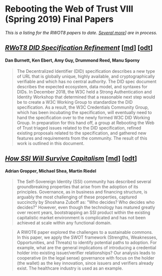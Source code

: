 # Rebooting the Web of Trust VIII (Spring 2019) Final Papers

_This is a listing for the RWOT8 papers to date. [Several more](../draft-documents/README.md)] are in process._

## [*RWoT8 DID Specification Refinement*](did-spec-refinement.pdf) [[md](did-spec-refinement.md)] [[odt](did-spec-refinement.odt)]

#### Dan Burnett, Ken Ebert, Amy Guy, Drummond Reed, Manu Sporny

> The Decentralized Identifier (DID) specification describes a new type of URL that is globally unique, highly available, and cryptographically verifiable and which has no central authority. The DID spec document describes the expected ecosystem, data model, and syntaxes for DIDs. In December 2018, the W3C held a Strong Authentication and Identity Workshop that determined that a reasonable next step would be to create a W3C Working Group to standardize the DID specification. As a result, the W3C Credentials Community Group, which has been incubating the specification, will eventually need to hand the specification over to the newly formed W3C DID Working Group. In preparation for this hand off, a group at Rebooting the Web of Trust triaged issues related to the DID specification, refined existing proposals related to the specification, and gathered new features and requirements from the community. The result of this work is outlined in this document.

## [*How SSI Will Survive Capitalism*](how-ssi-will-survive-capitalism.pdf) [[md](how-ssi-will-survive-capitalism.md)] [[odt](how-ssi-will-survive-capitalism.odt)]

#### Adrian Gropper, Michael Shea, Martin Riedel

> The Self-Sovereign Identity (SSI) community has described several groundbreaking properties that arise from the adoption of its principles. Governance, as in business and financing structure, is arguably the most challenging of these properties, captured succinctly by Shoshana Zuboff as: "Who decides? Who decides who decides?" However, even though the technology has matured greatly over recent years, bootstrapping an SSI product within the existing capitalistic market environment is complicated and has not been achieved at scale within any functional domain.

> A RWOT6 paper explored the challenges to a sustainable commons. In this paper, we apply the SWOT framework (Strengths, Weaknesses, Opportunities, and Threats) to identify potential paths to adoption. For example, what are the general implications of introducing a credential holder into existing issuer/verifier relationships? Our analysis leads to cooperative (in the legal sense) governance with focus on the holder (the wallet) as the key innovation, since issuers and verifiers already exist. The healthcare industry is used as an example.

